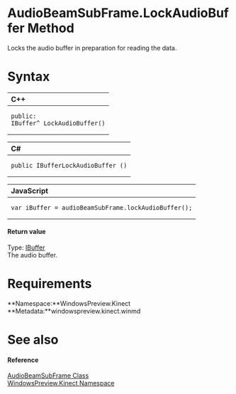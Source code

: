 AudioBeamSubFrame.LockAudioBuffer Method  
========================================  

Locks the audio buffer in preparation for reading the data. <span id="syntaxSection"></span>

Syntax  
======  

<table>
<colgroup>
<col width="100%" />
</colgroup>
<thead>
<tr class="header">
<th align="left">C++</th>
</tr>
</thead>
<tbody>
<tr class="odd">
<td align="left"><pre><code>public:  
IBuffer^ LockAudioBuffer()</code></pre></td>
</tr>
</tbody>
</table>

<table>
<colgroup>
<col width="100%" />
</colgroup>
<thead>
<tr class="header">
<th align="left">C#</th>
</tr>
</thead>
<tbody>
<tr class="odd">
<td align="left"><pre><code>public IBufferLockAudioBuffer ()</code></pre></td>
</tr>
</tbody>
</table>

<table>
<colgroup>
<col width="100%" />
</colgroup>
<thead>
<tr class="header">
<th align="left">JavaScript</th>
</tr>
</thead>
<tbody>
<tr class="odd">
<td align="left"><pre><code>var iBuffer = audioBeamSubFrame.lockAudioBuffer();</code></pre></td>
</tr>
</tbody>
</table>

<span id="ID4EP"></span>
#### Return value  

Type: [IBuffer](http://msdn.microsoft.com/en-us/library/windows.storage.streams.ibuffer.aspx)  
The audio buffer.  

<span id="requirements"></span>

Requirements  
============  

**Namespace:**WindowsPreview.Kinect  
**Metadata:**windowspreview.kinect.winmd  

<span id="ID4E1"></span>

See also  
========  

<span id="ID4E3"></span>
#### Reference  

[AudioBeamSubFrame Class](../../AudioBeamSubFrame_Class.md)  
 [WindowsPreview.Kinect Namespace](../../../Kinect.md)  



<!--Please do not edit the data in the comment block below.-->
<!--
TOCTitle : LockAudioBuffer Method
RLTitle : AudioBeamSubFrame.LockAudioBuffer Method
KeywordK : LockAudioBuffer method
KeywordK : AudioBeamSubFrame.LockAudioBuffer method
KeywordF : WindowsPreview.Kinect.AudioBeamSubFrame.LockAudioBuffer
KeywordF : AudioBeamSubFrame.LockAudioBuffer
KeywordF : LockAudioBuffer
KeywordF : WindowsPreview.Kinect.AudioBeamSubFrame.LockAudioBuffer
KeywordA : M:WindowsPreview.Kinect.AudioBeamSubFrame.LockAudioBuffer
AssetID : M:WindowsPreview.Kinect.AudioBeamSubFrame.LockAudioBuffer
Locale : en-us
CommunityContent : 1
APIType : Managed
APILocation : windowspreview.kinect.winmd
APIName : WindowsPreview.Kinect.AudioBeamSubFrame.LockAudioBuffer
TargetOS : Windows
TopicType : kbSyntax
DevLang : VB
DevLang : CSharp
DevLang : JavaScript
DevLang : C++
DocSet : K4Wv2
ProjType : K4Wv2Proj
Technology : Kinect for Windows
Product : Kinect for Windows SDK v2
productversion : 20
-->
